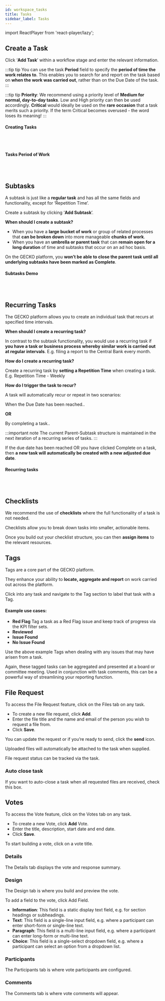 ```yaml
---
id: workspace_tasks
title: Tasks
sidebar_label: Tasks 
---
```


import ReactPlayer from 'react-player/lazy';

## Create a Task

Click ‘**Add Task**’ within a workflow stage and enter the relevant information.

:::tip tip
You can use the task **Period** field to specify the **period of time the work relates to**. This enables you to search for and report on the task based on **when the work was carried out**, rather than on the Due Date of the task.
:::

:::tip tip
**Priority**: We recommend using a priority level of **Medium for normal, day-to-day tasks**. Low and High priority can then be used accordingly. **Critical** would ideally be used on the **rare occasion** that a task merits such a priority. If the term Critical becomes overused - the word loses its meaning!
:::

#### Creating Tasks

  <ReactPlayer 
  url='https://vimeo.com/473798172/5d386bd2cd'
  width="100%"
  controls="true"/>    

<br/>
<br/>


#### Tasks Period of Work

  <ReactPlayer 
  url='https://vimeo.com/511613422/259a1e8ee1'
  width="100%"
  controls="true"/>    

<br/>
<br/>





## Subtasks
A subtask is just like a **regular task** and has all the same fields and functionality, except for ‘Repetition Time’.

Create a subtask by clicking ‘**Add Subtask**’.

**When should I create a subtask?**

- When you have a **large bucket of work** or group of related processes that **can be broken down** into more manageable **chunks of work**.
- When you have an **umbrella or parent task** that can **remain open for a long duration** of time and subtasks that occur on an ad hoc basis.


On the GECKO platform, you **won’t be able to close the parent task until all underlying subtasks have been marked as Complete**.

#### Subtasks Demo

  <ReactPlayer 
  url='https://vimeo.com/473803999/32ca1d76ad'
  width="100%"
  controls="true"/>    

<br/>
<br/>


## Recurring Tasks

The GECKO platform allows you to create an individual task that recurs at specified time intervals.

**When should I create a recurring task?**

In contrast to the subtask functionality, you would use a recurring task if **you have a task or business process whereby similar work is carried out at regular intervals**. E.g. filing a report to the Central Bank every month. 

**How do I create a recurring task?**

 Create a recurring task by **setting a Repetition Time** when creating a task. E.g. Repetition Time - Weekly

**How do I trigger the task to recur?**

A task will automatically recur or repeat in two scenarios:

When the Due Date has been reached..

**OR**

By completing a task..

:::important note 
The current Parent-Subtask structure is maintained in the next iteration of a recurring series of tasks.
:::

If the due date has been reached OR you have clicked Complete on a task, then **a new task will automatically be created with a new adjusted due date**. 


#### Recurring tasks

  <ReactPlayer 
  url='https://vimeo.com/473804464/22817ca1ee'
  width="100%"
  controls="true"/>    

<br/>
<br/>


## Checklists
We recommend the use of **checklists** where the full functionality of a task is not needed.

Checklists allow you to break down tasks into smaller, actionable items.

Once you build out your checklist structure, you can then **assign items** to the relevant resources.


## Tags
Tags are a core part of the GECKO platform.

They enhance your ability to **locate, aggregate and report** on work carried out across the platform.

Click into any task and navigate to the Tag section to label that task with a Tag.

#### Example use cases:

- **Red Flag**
  Tag a task as a Red Flag issue and keep track of progress via the KPI filter sets.
- **Reviewed**
- **Issue Found**
- **No Issue Found**

Use the above example Tags when dealing with any issues that may have arisen from a task. 

Again, these tagged tasks can be aggregated and presented at a board or committee meeting. Used in conjunction with task comments, this can be a powerful way of streamlining your reporting function.

## File Request
To access the File Request feature, click on the Files tab on any task.


- To create a new file request, click **Add**.
- Enter the file title and the name and email of the person you wish to request a file from.
- Click **Save**.


You can update the request or if you’re ready to send, click the **send** icon.

Uploaded files will automatically be attached to the task when supplied.

File request status can be tracked via the task.

### Auto close task
If you want to auto-close a task when all requested files are received, check this box.

## Votes

To access the Vote feature, click on the Votes tab on any task.

- To create a new Vote, click **Add** Vote.
- Enter the title, description, start date and end date.
- Click **Save**.

To start building a vote, click on a vote title.

### Details
The Details tab displays the vote and response summary.

### Design
The Design tab is where you build and preview the vote.

To add a field to the vote, click Add Field.

- **Information**: This field is a static display text field, e.g. for section headings or subheadings.
- **Text**: This field is a single-line input field, e.g. where a participant can enter short-form or single-line text.
- **Paragraph**: This field is a multi-line input field, e.g. where a participant can enter long-form or multi-line text.
- **Choice**: This field is a single-select dropdown field, e.g. where a participant can select an option from a dropdown list.

### Participants
The Participants tab is where vote participants are configured.


### Comments
The Comments tab is where vote comments will appear.

